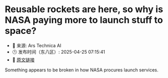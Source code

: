 # Reusable rockets are here, so why is NASA paying more to launch stuff to space?
- 📅 来源: Ars Technica AI
- 🕒 发布时间（东八区）: 2025-04-25 07:15:41
- 🔗 [原文链接](https://arstechnica.com/space/2025/04/reusable-rockets-are-here-so-why-is-nasa-paying-more-to-launch-stuff-to-space/)

Something appears to be broken in how NASA procures launch services.